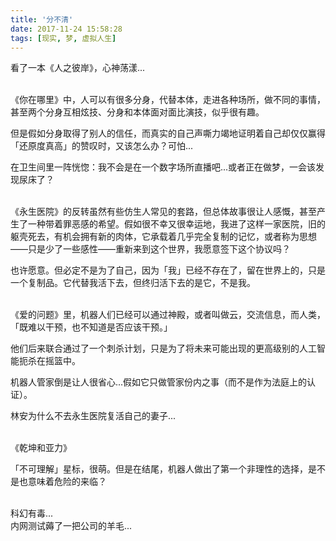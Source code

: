 ```yaml
---
title: '分不清'
date: 2017-11-24 15:58:28
tags: [现实, 梦, 虚拟人生]
---
```


看了一本《人之彼岸》，心神荡漾...

<br />
《你在哪里》中，人可以有很多分身，代替本体，走进各种场所，做不同的事情，甚至两个分身互相炫技、分身和本体面对面比演技，似乎很有趣。

但是假如分身取得了别人的信任，而真实的自己声嘶力竭地证明着自己却仅仅赢得「还原度真高」的赞叹时，又该怎么办？可怕...

在卫生间里一阵恍惚：我不会是在一个数字场所直播吧...或者正在做梦，一会该发现尿床了？

<br />
《永生医院》的反转虽然有些仿生人常见的套路，但总体故事很让人感慨，甚至产生了一种带着罪恶感的希望。假如很不幸又很幸运地，我进了这样一家医院，旧的躯壳死去，有机会拥有新的肉体，它承载着几乎完全复制的记忆，或者称为思想——只是少了一些感性——重新来到这个世界，我愿意签下这个协议吗？

也许愿意。但必定不是为了自己，因为「我」已经不存在了，留在世界上的，只是一个复制品。它代替我活下去，但终归活下去的是它，不是我。

<br />
《爱的问题》里，机器人们已经可以通过神殿，或者叫做云，交流信息，而人类，「既难以干预，也不知道是否应该干预。」

他们后来联合通过了一个刺杀计划，只是为了将未来可能出现的更高级别的人工智能扼杀在摇篮中。

机器人管家倒是让人很省心...假如它只做管家份内之事（而不是作为法庭上的认证）。

林安为什么不去永生医院复活自己的妻子...

<br />
《乾坤和亚力》

「不可理解」星标，很萌。但是在结尾，机器人做出了第一个非理性的选择，是不是也意味着危险的来临？

<br />
科幻有毒...

<br />
内网测试薅了一把公司的羊毛...
